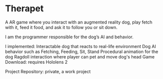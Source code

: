 # Therapet

A AR game where you interact with an augmented reality dog, play fetch with it, feed it food, and ask it to follow you or sit down. 

I am the programmer responsible for the dog’s AI and behavior. 

I implemented:
Interactable dog that reacts to real-life environment
Dog AI behavior such as Fetching, Feeding, Sit, Stand
Procedural animation for the dog
Ragdoll interaction where player can pet and move dog's head
Game Download: requires Hololens 2

Project Repository: private, a work project